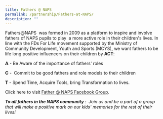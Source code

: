 ```yaml
---
title: Fathers @ NAPS
permalink: /partnership/Fathers-at-NAPS/
description: ""
---
```

Fathers@NAPS  was formed in 2009 as a platform to inspire and involve fathers of NAPS pupils to play  a more active role in their children's lives. In line with the FDs For Life movement supported by the Ministry of Community Development, Youth and Sports (MCYS), we want fathers to be life long positive influencers on their children by **ACT**:

  

**A** \- Be Aware of the importance of fathers' roles

**C** \-  Commit to be good fathers and role models to their children

**T** - Spend Time, Acquire Tools, bring Transformation to lives.

  

Click here to visit [Father @ NAPS Facebook Group](https://www.facebook.com/groups/2458075294439751).

**_To all fathers in the NAPS community_** _:_  _Join us and be a part of a group that will make a positive mark on our kids' memories for the rest of their lives!_
